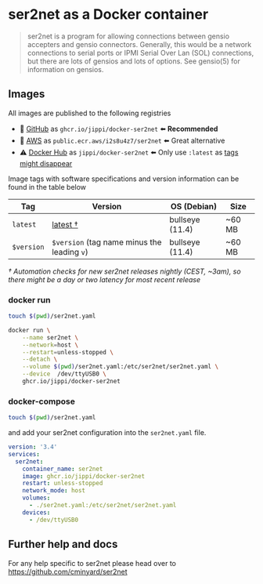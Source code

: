 # ser2net as a Docker container

> ser2net is a program for allowing connections between gensio accepters and gensio connectors. Generally, this would be a network connections to serial ports or IPMI Serial Over Lan (SOL) connections, but there are lots of gensios and lots of options. See gensio(5) for information on gensios.

## Images

All images are published to the following registries

* 🥇 [GitHub](https://github.com/jippi/docker-ser2net/pkgs/container/docker-ser2net) as `ghcr.io/jippi/docker-ser2net` ⬅️ **Recommended**
* 🥈 [AWS](https://gallery.ecr.aws/i2s8u4z7/ser2net) as `public.ecr.aws/i2s8u4z7/ser2net` ⬅️ Great alternative
* ⚠️ [Docker Hub](https://hub.docker.com/r/jippi/ser2net/) as `jippi/docker-ser2net` ⬅️ Only use `:latest` as [tags might disappear](https://www.docker.com/blog/scaling-dockers-business-to-serve-millions-more-developers-storage/)

Image tags with software specifications and version information can be found in the table below

| **Tag**                   | **Version**                                                                 | **OS (Debian)**        | **Size**        |
|-------------------------- |---------------------------------------------------------------------------- |----------------------- |---------------- |
| `latest`                  | [latest †](https://github.com/cminyard/ser2net/releases/latest)             | bullseye (11.4)        | ~60 MB         |
| `$version`                | `$version` (tag name minus the leading `v`)                                 | bullseye (11.4)        | ~60 MB         |

_† Automation checks for new ser2net releases nightly (CEST, ~3am), so there might be a day or two latency for most recent release_

### docker run

```sh
touch $(pwd)/ser2net.yaml

docker run \
    --name ser2net \
    --network=host \
    --restart=unless-stopped \
    --detach \
    --volume $(pwd)/ser2net.yaml:/etc/ser2net/ser2net.yaml \
    --device  /dev/ttyUSB0 \
    ghcr.io/jippi/docker-ser2net
```

### docker-compose

```sh
touch $(pwd)/ser2net.yaml
```

and add your ser2net configuration into the `ser2net.yaml` file.

```yaml
version: '3.4'
services:
  ser2net:
    container_name: ser2net
    image: ghcr.io/jippi/docker-ser2net
    restart: unless-stopped
    network_mode: host
    volumes:
      - ./ser2net.yaml:/etc/ser2net/ser2net.yaml
    devices:
      - /dev/ttyUSB0
```

## Further help and docs

For any help specific to ser2net please head over to https://github.com/cminyard/ser2net
